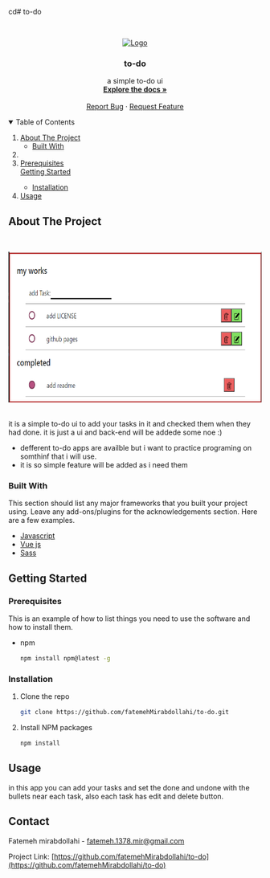 cd# to-do

<!-- PROJECT LOGO -->
<br />
<p align="center">
  <a href="https://github.com/fatemehMirabdollahi/to-do">
    <img src="public/logo.ico" alt="Logo" width="100" height="100">
  </a>

  <h3 align="center">to-do</h3>

  <p align="center">
    a simple to-do ui
    <br />
    <a href="https://github.com/fatemehMirabdollahi/to-do"><strong>Explore the docs »</strong></a>
    <br />
    <br />
    <a href="https://github.com/fatemehMirabdollahi/to-do/issues">Report Bug</a>
    ·
    <a href="https://github.com/fatemehMirabdollahi/to-do/issues">Request Feature</a>
  </p>
</p>



<!-- TABLE OF CONTENTS -->
<details open="open">
  <summary>Table of Contents</summary>
  <ol>
    <li>
      <a href="#about-the-project">About The Project</a>
      <ul>
        <li><a href="#built-with">Built With</a></li>
      </ul>
    </li>
    <li>
       <li><a href="#prerequisites">Prerequisites</a></li>
      <a href="#getting-started">Getting Started</a>
      <ul>
        <li><a href="#installation">Installation</a></li>
      </ul>
    </li>
    <li><a href="#usage">Usage</a></li>
  </ol>
</details>



<!-- ABOUT THE PROJECT -->
## About The Project
</br>
<p align="center">
<img  src="screenshot.png" alt="Logo" width="600" height="300">
</p>
</br>
it is a simple to-do ui to add your tasks in it and checked them when they had done.
it is just a ui and back-end will be addede
some noe :)

* defferent to-do apps are availble but i want to practice programing on somthinf that i will use.
* it is so simple feature will be added as i need them 

### Built With

This section should list any major frameworks that you built your project using. Leave any add-ons/plugins for the acknowledgements section. Here are a few examples.
* [Javascript](www.javascript.com)
* [Vue js](Vue.jsvuejs.org)
* [Sass](https://sass-lang.com/)



<!-- GETTING STARTED -->
## Getting Started

### Prerequisites

This is an example of how to list things you need to use the software and how to install them.
    <br />

* npm
    <br />

  ```sh
  npm install npm@latest -g
  ```

### Installation

1. Clone the repo
    <br />

   ```sh
   git clone https://github.com/fatemehMirabdollahi/to-do.git
   ```
2. Install NPM packages
    <br />

   ```sh
   npm install
   ```


<!-- USAGE EXAMPLES -->
## Usage

  in this app you can add your tasks and set the done and undone  with the bullets near each task, also each task has edit and delete button.


<!-- CONTACT -->
## Contact

Fatemeh mirabdollahi - fatemeh.1378.mir@gmail.com

Project Link: [https://github.com/fatemehMirabdollahi/to-do](https://github.com/fatemehMirabdollahi/to-do)
